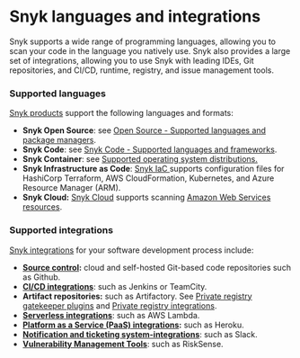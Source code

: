 # Snyk languages and integrations

Snyk supports a wide range of programming languages, allowing you to scan your code in the language you natively use. Snyk also provides a large set of integrations, allowing you to use Snyk with leading IDEs, Git repositories, and CI/CD, runtime, registry, and issue management tools.

### Supported languages

[Snyk products](snyk-products-and-environments.md) support the following languages and formats:

* **Snyk Open Source**: see [Open Source - Supported languages and package managers](../products/snyk-open-source/language-and-package-manager-support/).
* **Snyk Code**: see [Snyk Code - Supported languages and frameworks](../products/snyk-code/snyk-code-language-and-framework-support.md).
* **Snyk Container**: see [Supported operating system distributions.](../products/snyk-container/supported-operating-system-distributions.md)
* **Snyk Infrastructure as Code**: [Snyk IaC ](../products/snyk-infrastructure-as-code/)supports configuration files for HashiCorp Terraform, AWS CloudFormation, Kubernetes, and Azure Resource Manager (ARM).&#x20;
* &#x20;**Snyk Cloud:** [Snyk Cloud](../products/snyk-cloud/) supports scanning [Amazon Web Services resources](../products/snyk-cloud/supported-aws-resources-for-snyk-cloud.md).

### Supported integrations

[Snyk integrations](../integrations) for your software development process include:

* [**Source control**](../integrations/git-repository-scm-integrations/)**:** cloud and self-hosted Git-based code repositories such as Github.
* [**CI/CD integrations**](../integrations/ci-cd-integrations/): such as Jenkins or TeamCity.
* **Artifact repositories:** such as Artifactory. See [Private registry gatekeeper plugins](https://docs.snyk.io/integrations/private-registry-gatekeeper-plugins) and [Private registry integrations](https://docs.snyk.io/integrations/private-registry-integrations).
* [**Serverless integrations**](https://docs.snyk.io/integrations/serverless-integrations): such as AWS Lambda.
* [**Platform as a Service (PaaS) integrations**](../integrations/platform-as-a-service-integrations/)**:** such as Heroku.
* [**Notification and ticketing system-integrations**](https://docs.snyk.io/integrations/notifications-ticketing-system-integrations): such as Slack.
* [**Vulnerability Management Tools**](../integrations/vulnerability-management-tools/): such as RiskSense.
